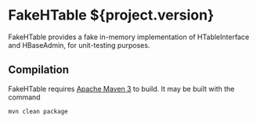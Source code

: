 FakeHTable ${project.version}
=============================

FakeHTable provides a fake in-memory implementation of HTableInterface
and HBaseAdmin, for unit-testing purposes.

Compilation
-----------

FakeHTable requires [Apache Maven 3](http://maven.apache.org/download.html) to build. It
may be built with the command

    mvn clean package


